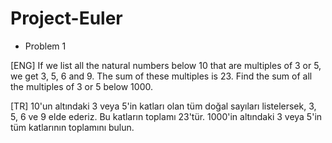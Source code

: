 # Project-Euler

* Problem 1

[ENG]
If we list all the natural numbers below 10 that are multiples of 3 or 5, we get 3, 5, 6 and 9. The sum of these multiples is 23.
Find the sum of all the multiples of 3 or 5 below 1000.

[TR]
10'un altındaki 3 veya 5'in katları olan tüm doğal sayıları listelersek, 3, 5, 6 ve 9 elde ederiz. Bu katların toplamı 23'tür.
1000'in altındaki 3 veya 5'in tüm katlarının toplamını bulun.

